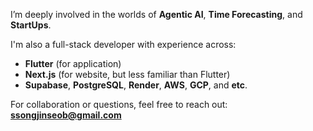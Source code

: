I’m deeply involved in the worlds of **Agentic AI**, **Time Forecasting**, and **StartUps**.

I'm also a full-stack developer with experience across:
- **Flutter**  (for application)
- **Next.js**  (for website, but less familiar than Flutter)
- **Supabase**, **PostgreSQL**, **Render**, **AWS**, **GCP**, and **etc**.
  
For collaboration or questions, feel free to reach out:  **ssongjinseob@gmail.com**
